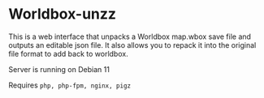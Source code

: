 # Worldbox-unzz

This is a web interface that unpacks a Worldbox map.wbox save file and outputs an editable json file. It also allows you to repack it into the original file format to add back to worldbox.

Server is running on Debian 11

Requires `php, php-fpm, nginx, pigz`
